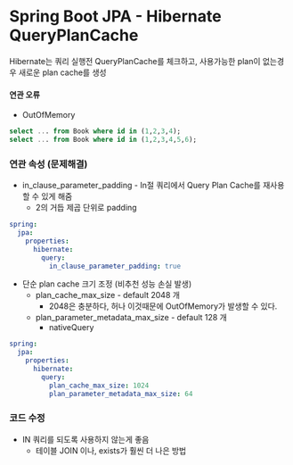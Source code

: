 # Spring Boot JPA - Hibernate QueryPlanCache

Hibernate는 쿼리 실행전 QueryPlanCache를 체크하고, 사용가능한 plan이 없는경우 새로운 plan cache를 생성

#### 연관 오류
* OutOfMemory
```sql
select ... from Book where id in (1,2,3,4);
select ... from Book where id in (1,2,3,4,5,6);
```
### 연관 속성 (문제해결)
* in_clause_parameter_padding - In절 쿼리에서 Query Plan Cache를 재사용 할 수 있게 해줌
  * 2의 거듭 제곱 단위로 padding
```yaml
spring:
  jpa:
    properties:
      hibernate:
        query:
          in_clause_parameter_padding: true
```
* 단순 plan cache 크기 조정 (비추천 성능 손실 발생)
  * plan_cache_max_size - default 2048 개
    * 2048은 충분하다, 허나 이것때문에 OutOfMemory가 발생할 수 있다.
  * plan_parameter_metadata_max_size - default 128 개
    * nativeQuery 
```yaml
spring:
  jpa:
    properties:
      hibernate:
        query:
          plan_cache_max_size: 1024
          plan_parameter_metadata_max_size: 64
```

### 코드 수정
* IN 쿼리를 되도록 사용하지 않는게 좋음
  * 테이블 JOIN 이나, exists가 훨씬 더 나은 방법